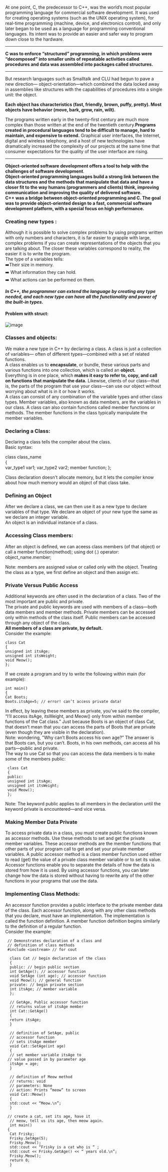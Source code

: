 At one point, C, the predecessor to C++, was the world’s most popular programming language
for commercial software development. It was used for creating operating systems
(such as the UNIX operating system), for real-time programming (machine, device, and
electronics control), and only later began to be used as a language for programming conventional
languages. Its intent was to provide an easier and safer way to program down
close to the hardware.  

-------------------------

**C was to enforce “structured” programming, in which problems were “decomposed”
into smaller units of repeatable activities called procedures and data was assembled
into packages called structures.** 

--------------

But research languages such as Smalltalk and CLU had begun to pave a new direction—
object-orientation—which combined the data locked away in assemblies like structures
with the capabilities of procedures into a single unit: the object.   

**Each object
has characteristics (fast, friendly, brown, puffy, pretty). Most objects have behavior
(move, bark, grow, rain, wilt).**    

The programs written early in the twenty-first century are much more complex than
those written at the end of the twentieth century.**Programs created in procedural languages
tend to be difficult to manage, hard to maintain, and expensive to extend.**
Graphical user interfaces, the Internet, digital and wireless telephony, and a host of new
technologies have dramatically increased the complexity of our projects at the same time
that consumer expectations for the quality of the user interface are rising.  

------------------

**Object-oriented software development offers a tool to help with the challenges of software
development**.  
**Object-oriented programming languages build a strong link between the data
structures and the methods that manipulate that data and have a closer fit to the way
humans (programmers and clients) think, improving communication and improving the
quality of delivered software.**    
**C++ was a bridge between object-oriented programming and C. The goal was to provide
object-oriented design to a fast, commercial software development platform, with a special
focus on high performance.**  

### Creating new types :  
 Although it is possible
to solve complex problems by using programs written with only numbers and characters,
it is far easier to grapple with large, complex problems if you can create representations
of the objects that you are talking about. The closer these variables correspond to reality, the easier it is
to write the program.  
The type of a variables tells:  
➡️Their size in memory.  
➡️ What information they can hold.  
➡️ What actions can be performed on them.   

_**In C++, the programmer
can extend the language by creating any type needed, and each new type can
have all the functionality and power of the built-in types.**_  

#### Problem with struct:  
![image](https://user-images.githubusercontent.com/64036955/124437110-57a10200-dd94-11eb-8d38-3a893e549ecc.png)  

### Classes and objects:  
We make a new type in C++ by declaring a class. A class is just a collection of variables—
often of different types—combined with a set of related functions.  
A class enables us to **encapsulate**, or bundle, these various
parts and various functions into one collection, which is called an **object.**  
 Everything is in one place, which **makes it easy to refer to, copy,
and call on functions that manipulate the data.** Likewise, clients of our class—that is,
the parts of the program that use your class—can use our object without worrying about
what is in it or how it works.  
A class can consist of any combination of the variable types and other class types. Member
variables, also known as data members, are the variables in our class. A class can also contain functions called member functions or methods.
The member functions in the class typically manipulate the member variables.
### Declaring a Class:  
Declaring a class tells the compiler about the class.  
Basic syntax:  

class class_name  
{  
var_type1 var1;
var_type2 var2;
member function;
};  

Class declaration doesn't allocate memory, but it lets the compiler know about how much memory would an object of that class take.   

### Defining an Object
After we declare a class, we can then use it as a new type to declare variables of that
type. We declare an object of your new type the same as we declare an integer variable.  
An object is an individual instance of a class.   

### Accessing Class members:  
After an object is defined, we can aceess class members (of that object) or call a member function(method); using dot (.) operator:  
object_name.member;

Note:  members are assigned value or called only with the object. Treating the class as a type, we first define an object and then assign etc.  

### Private Versus Public Access
Additional keywords are often used in the declaration of a class. Two of the most important
are public and private.  
The private and public keywords are used with members of a class—both data members
and member methods. Private members can be accessed only within methods of the
class itself. Public members can be accessed through any object of the class.  
**All members of a class are private, by default.**  
Consider the example:  

    class Cat
    {
    unsigned int itsAge;
    unsigned int itsWeight;
    void Meow();
    };
If we create a program and try to write the following within main (for example):  


    int main()
    {
    Cat Boots;
    Boots.itsAge=5; // error! can’t access private data!
    
 In effect, by leaving these members as private, you’ve
said to the compiler, “I’ll access itsAge, itsWeight, and Meow() only from within member
functions of the Cat class.”
 Just because Boots is an object of class Cat,
that doesn’t mean that you can access the parts of Boots that are private (even though
they are visible in the declaration).  
Note: wondering,  "Why can’t Boots access his own age?” The
answer is that Boots can, but you can’t. Boots, in his own methods, can access all his
parts—public and private.  
The way to use Cat so that you can access the data members is to make some of the
members public:

     class Cat
     {
     public:
     unsigned int itsAge;
     unsigned int itsWeight;
     void Meow();
     };
     
Note:  The keyword public applies to all members in the declaration
until the keyword private is encountered—and vice versa.  

### Making Member Data Private  
To access private data in a class, you must create public functions known as accessor
methods. Use these methods to set and get the private member variables. These accessor
methods are the member functions that other parts of your program call to get and set
your private member variables. A public accessor method is a class member function
used either to read (get) the value of a private class member variable or to set its value.  
Accessor functions enable you to separate the
details of how the data is stored from how it is used. By using accessor functions, you
can later change how the data is stored without having to rewrite any of the other functions
in your programs that use the data.  

### Implementing Class Methods:  
An accessor function provides a public interface to the private member
data of the class. Each accessor function, along with any other class methods that you
declare, must have an implementation. The implementation is called the function
definition.
A member function definition begins similarly to the definition of a regular function.  
Consider the example:  

     // Demonstrates declaration of a class and
     // definition of class methods
     #include <iostream> // for cout

      class Cat // begin declaration of the class
      {
      public: // begin public section
      int GetAge(); // accessor function
      void SetAge (int age); // accessor function
      void Meow(); // general function
      private: // begin private section
      int itsAge; // member variable
      };

      // GetAge, Public accessor function
      // returns value of itsAge member
      int Cat::GetAge()
      {
      return itsAge;
      }

      // definition of SetAge, public
      // accessor function
      // sets itsAge member
      void Cat::SetAge(int age)
      {
      // set member variable itsAge to
     // value passed in by parameter age
      itsAge = age;
      }

      // definition of Meow method
      // returns: void
      // parameters: None
      // action: Prints “meow” to screen
      void Cat::Meow()
      {
      std::cout << “Meow.\n”;
      }

     // create a cat, set its age, have it
      // meow, tell us its age, then meow again.
      int main()
     {
      Cat Frisky;
      Frisky.SetAge(5);
      Frisky.Meow();
      std::cout << “Frisky is a cat who is “ ;
      std::cout << Frisky.GetAge() << “ years old.\n”;
      Frisky.Meow();
      return 0;
      }
      

      

